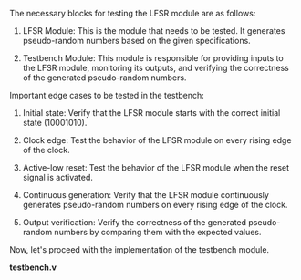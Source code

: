 The necessary blocks for testing the LFSR module are as follows:

1. LFSR Module: This is the module that needs to be tested. It generates pseudo-random numbers based on the given specifications.

2. Testbench Module: This module is responsible for providing inputs to the LFSR module, monitoring its outputs, and verifying the correctness of the generated pseudo-random numbers.

Important edge cases to be tested in the testbench:

1. Initial state: Verify that the LFSR module starts with the correct initial state (10001010).

2. Clock edge: Test the behavior of the LFSR module on every rising edge of the clock.

3. Active-low reset: Test the behavior of the LFSR module when the reset signal is activated.

4. Continuous generation: Verify that the LFSR module continuously generates pseudo-random numbers on every rising edge of the clock.

5. Output verification: Verify the correctness of the generated pseudo-random numbers by comparing them with the expected values.

Now, let's proceed with the implementation of the testbench module.

**testbench.v**
